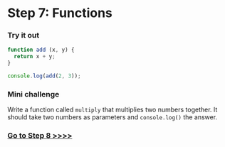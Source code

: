 # Step 7: Functions

### Try it out

```js
function add (x, y) {
  return x + y;
}

console.log(add(2, 3));
```

### Mini challenge

Write a function called `multiply` that multiplies two numbers together. It should take two numbers as parameters and `console.log()` the answer.

### [Go to Step 8 >>>>](https://github.com/node-girls/beginners-javascript/blob/master/step08.md)
